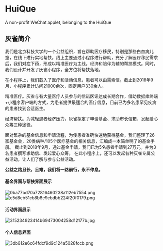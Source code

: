 # HuiQue
A non-profit WeChat applet, belonging to the  HuiQue
## 灰雀简介
我们是北京科技大学的一个公益组织，旨在帮助医疗移民，特别是那些白血病儿童，在线下进行实地帮扶，线上主要通过小程序进行帮助，充分了解医疗移民需求后，我们对症下药，形成以精准医疗为主线，经济和陪伴为辅的帮扶模式。同时，我们设计并开发了灰雀小程序，全方位将帮扶落地。

在小程序上，我们载入了医疗和活动信息，患者可以由需索信。截止到2018年9月，小程序累计访问21000余次，固定用户330余人。

精准医疗。灰雀与有大量医疗人员参与的信诺医讯达成长期合作，借助数据库终端+小程序客户端的方式，为患者提供最适合的医疗信息，目前已为多名患罕见疾病的患者找到合适医生。

经济帮扶。为减轻患者经济压力，灰雀拟定了申请基金、求助市长信箱、发起爱心众筹三种途径。

面对繁杂的基金信息和申请流程，为使患者准确快速地获得基金，我们整理了26家基金会，20类病种/105个医疗基金的相关信息，汇编成一本简单明了的基金手册。
截止到2018年9月，通过基金申请，我们已为5名患者申请到27万元。并为3名患者撰写求助信、发起爱心众筹。
在此小程序上，还可以发起各种灰雀专属公益活动，让人们了解与参与公益活动。

**公益之路且长，且难，我们将一路前行，永不停息。**

#### 基金界面与帮扶界面展示
![0ba77bd70a72816460238a112eb7554.png](https://i.loli.net/2020/03/10/Ccxw6vDP9hIVTKa.png)
![e5d8eb51cb8b8e9ebdbb224f20f0179.png](https://i.loli.net/2020/03/10/DlcE93q7b6XRYPg.png)

#### 活动界面展示
![315234923414b69473004258d12177b.jpg](https://i.loli.net/2020/03/10/jkpJOfILe8HlNRi.jpg)

#### 个人信息界面
![3db612e6c64fdcf9d9c124a5028fccb.png](https://i.loli.net/2020/03/10/PImeZaG17iEFzbn.png)


